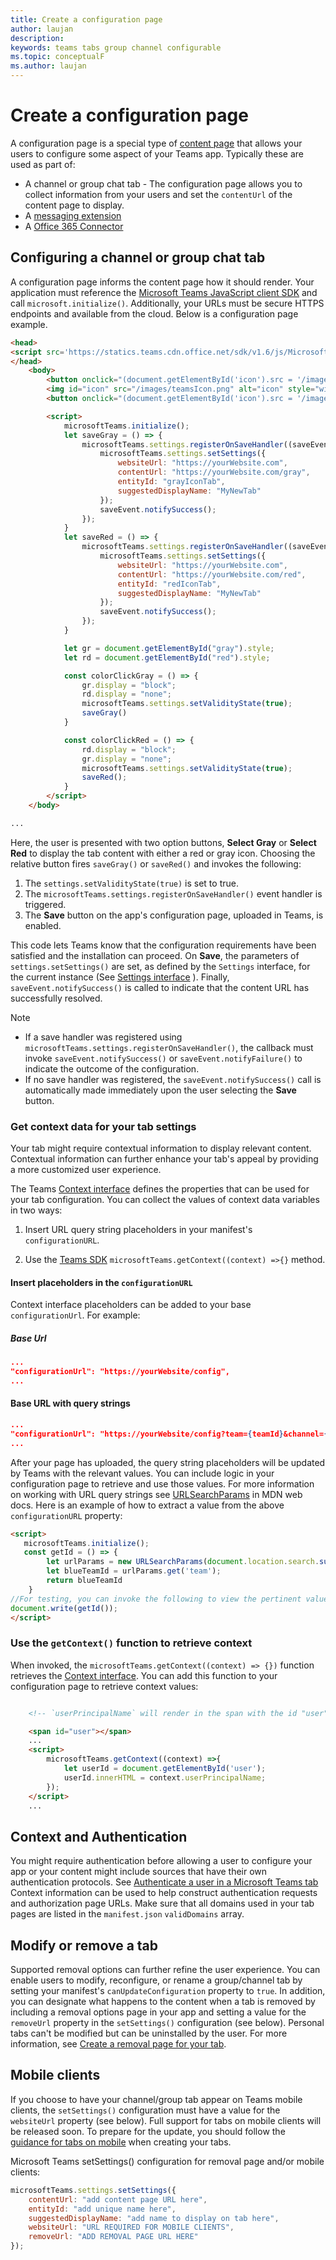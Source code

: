 ```yaml
---
title: Create a configuration page
author: laujan
description: 
keywords: teams tabs group channel configurable 
ms.topic: conceptualF
ms.author: laujan
---
```

# Create a configuration page

A configuration page is a special type of [content page](content-page.md) that allows your users to configure some aspect of your Teams app. Typically these are used as part of:

* A channel or group chat tab - The configuration page allows you to collect information from your users and set the `contentUrl` of the content page to display.
* A [messaging extension](~/messaging-extensions/what-are-messaging-extensions.md)
* A [Office 365 Connector](~/webhooks-and-connectors/what-are-webhooks-and-connectors.md)

## Configuring a channel or group chat tab

A configuration page informs the content page how it should render. Your application must reference the [Microsoft Teams JavaScript client SDK](/javascript/api/overview/msteams-client?view=msteams-client-js-latest) and call `microsoft.initialize()`. Additionally, your URLs must be secure HTTPS endpoints and available from the cloud. Below is a configuration page example.

```html
<head>
<script src='https://statics.teams.cdn.office.net/sdk/v1.6/js/MicrosoftTeams.min.js'></script>
</head>
    <body>
        <button onclick="(document.getElementById('icon').src = '/images/iconGray.png'); colorClickGray()">Select Gray</button>
        <img id="icon" src="/images/teamsIcon.png" alt="icon" style="width:100px" />
        <button onclick="(document.getElementById('icon').src = '/images/iconRed.png'); colorClickRed()">Select Red</button>

        <script>
            microsoftTeams.initialize();
            let saveGray = () => {
                microsoftTeams.settings.registerOnSaveHandler((saveEvent) => {
                    microsoftTeams.settings.setSettings({
                        websiteUrl: "https://yourWebsite.com",
                        contentUrl: "https://yourWebsite.com/gray",
                        entityId: "grayIconTab",
                        suggestedDisplayName: "MyNewTab"
                    });
                    saveEvent.notifySuccess();
                });
            }
            let saveRed = () => {
                microsoftTeams.settings.registerOnSaveHandler((saveEvent) => {
                    microsoftTeams.settings.setSettings({
                        websiteUrl: "https://yourWebsite.com",
                        contentUrl: "https://yourWebsite.com/red",
                        entityId: "redIconTab",
                        suggestedDisplayName: "MyNewTab"
                    });
                    saveEvent.notifySuccess();
                });
            }

            let gr = document.getElementById("gray").style;
            let rd = document.getElementById("red").style;

            const colorClickGray = () => {
                gr.display = "block";
                rd.display = "none";
                microsoftTeams.settings.setValidityState(true);
                saveGray()
            }

            const colorClickRed = () => {
                rd.display = "block";
                gr.display = "none";
                microsoftTeams.settings.setValidityState(true);
                saveRed();
            }
        </script>
    </body>

...
```

Here, the user is presented with two option buttons, **Select Gray** or **Select Red** to display the tab content with either a red or gray icon. Choosing the relative button fires `saveGray()` or `saveRed()` and invokes the following:

1. The `settings.setValidityState(true)` is set to true.
1. The `microsoftTeams.settings.registerOnSaveHandler()` event handler is triggered.
1. The **Save** button on the app's configuration page, uploaded in Teams, is enabled.

This code lets Teams know that the configuration requirements have been satisfied and the installation can proceed. On **Save**, the parameters of `settings.setSettings()` are set, as defined by the `Settings` interface, for the current instance (See [Settings interface](/javascript/api/@microsoft/teams-js/microsoftteams.settings.settings?view=msteams-client-js-latest) ). Finally, `saveEvent.notifySuccess()` is called to indicate that the content URL has successfully resolved.

>[!NOTE]
>
>* If a save handler was registered using `microsoftTeams.settings.registerOnSaveHandler()`, the callback must invoke `saveEvent.notifySuccess()` or `saveEvent.notifyFailure()` to indicate the outcome of the configuration.
>* If no save handler was registered, the `saveEvent.notifySuccess()` call is automatically made immediately upon the user selecting the **Save** button.

### Get context data for your tab settings

Your tab might require contextual information to display relevant content. Contextual information can further enhance your tab's appeal by providing a more customized user experience.

The Teams [Context interface](/javascript/api/@microsoft/teams-js/microsoftteams.context?view=msteams-client-js-latest) defines the properties that can be used for your tab configuration. You can collect the values of context data variables in two ways:

1. Insert URL query string placeholders in your manifest's `configurationURL`.

1. Use the [Teams SDK](/javascript/api/overview/msteams-client?view=msteams-client-js-latest) `microsoftTeams.getContext((context) =>{}` method.

#### Insert placeholders in the `configurationURL`

Context interface placeholders can be added to your base `configurationUrl`. For example:

##### Base Url

```json
...
"configurationUrl": "https://yourWebsite/config",
...
```

#### Base URL with query strings

```json
...
"configurationUrl": "https://yourWebsite/config?team={teamId}&channel={channelId}&{locale}"
...
```

After your page has uploaded, the query string placeholders will be updated by Teams with the relevant values. You can include logic in your configuration page to retrieve and use those values. For more information on working with URL query strings see [URLSearchParams](https://developer.mozilla.org/en-US/docs/Web/API/URLSearchParams) in MDN web docs. Here is an example of how to extract a value from the above `configurationURL` property:

```html
<script>
   microsoftTeams.initialize();
   const getId = () => {
        let urlParams = new URLSearchParams(document.location.search.substring(1));
        let blueTeamId = urlParams.get('team');
        return blueTeamId
    }
//For testing, you can invoke the following to view the pertinent value:
document.write(getId());
</script>

```

### Use the `getContext()` function to retrieve context

When invoked, the `microsoftTeams.getContext((context) => {})` function retrieves the [Context interface](/javascript/api/@microsoft/teams-js//microsoftteams.context?view=msteams-client-js-latest). You can add this function to your configuration page to retrieve context values:

```html

    <!-- `userPrincipalName` will render in the span with the id "user". -->

    <span id="user"></span>
    ...
    <script>
        microsoftTeams.getContext((context) =>{
            let userId = document.getElementById('user');
            userId.innerHTML = context.userPrincipalName;
        });
    </script>
    ...
```

## Context and Authentication

You might require authentication before allowing a user to configure your app or your content might include sources that have their own authentication protocols. See [Authenticate a user in a Microsoft Teams tab](~/tabs/how-to/authentication/auth-flow-tab.md) Context information can be used to help construct authentication requests and authorization page URLs.
Make sure that all domains used in your tab pages are listed in the `manifest.json` `validDomains` array.

## Modify or remove a tab

Supported removal options can further refine the user experience. You can enable users to modify, reconfigure, or rename a group/channel tab by setting your manifest's `canUpdateConfiguration` property to `true`.  In addition, you can designate what happens to the content when a tab is removed by including a removal options page in your app and setting a value for the `removeUrl` property in the  `setSettings()` configuration (see below). Personal tabs can't be modified but can be uninstalled by the user. For more information, see [Create a removal page for your tab](~/tabs/how-to/create-tab-pages/removal-page.md).

## Mobile clients

If you choose to have your channel/group tab appear on Teams mobile clients, the `setSettings()` configuration must have a value for the `websiteUrl` property (see below). Full support for tabs on mobile clients will be released soon. To prepare for the update, you should follow the [guidance for tabs on mobile](~/tabs/design/tabs-mobile.md) when creating your tabs.

Microsoft Teams setSettings() configuration for removal page and/or mobile clients:

```javascript
microsoftTeams.settings.setSettings({
    contentUrl: "add content page URL here",
    entityId: "add unique name here",
    suggestedDisplayName: "add name to display on tab here",
    websiteUrl: "URL REQUIRED FOR MOBILE CLIENTS",
    removeUrl: "ADD REMOVAL PAGE URL HERE"
});
```
